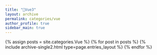 ```yaml
---
title: "🌿Vue3"
layout: archive
permalink: categories/vue
author_profile: true
sidebar_main: true
---
```


{% assign posts = site.categories.Vue %}
{% for post in posts %} {% include archive-single2.html type=page.entries_layout %} {% endfor %}